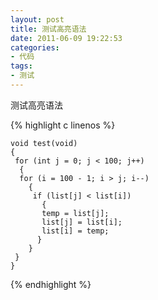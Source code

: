 ```yaml
---
layout: post
title: 测试高亮语法
date: 2011-06-09 19:22:53
categories:
- 代码
tags:
- 测试
---
```


测试高亮语法

{% highlight c linenos %}

    void test(void)
    {
	 for (int j = 0; j < 100; j++) 
      { 
      for (i = 100 - 1; i > j; i--) 
        { 
         if (list[j] < list[i]) 
           { 
           temp = list[j]; 
           list[j] = list[i]; 
           list[i] = temp; 
          } 
        }
     }
    }

{% endhighlight %}

